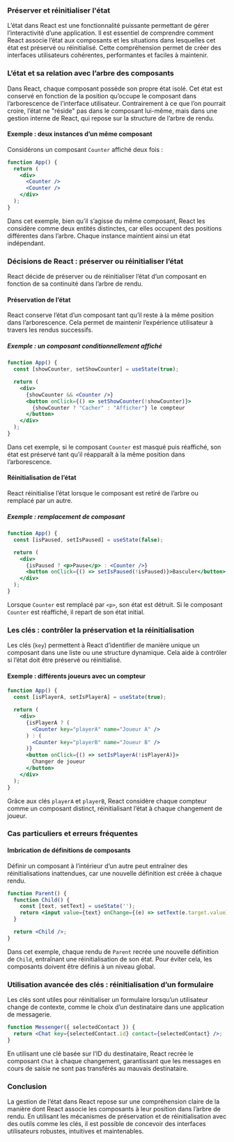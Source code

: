 ### Préserver et réinitialiser l'état

L’état dans React est une fonctionnalité puissante permettant de gérer l’interactivité d’une application. Il est essentiel de comprendre comment React associe l’état aux composants et les situations dans lesquelles cet état est préservé ou réinitialisé. Cette compréhension permet de créer des interfaces utilisateurs cohérentes, performantes et faciles à maintenir.

### L’état et sa relation avec l’arbre des composants

Dans React, chaque composant possède son propre état isolé. Cet état est conservé en fonction de la position qu’occupe le composant dans l’arborescence de l’interface utilisateur. Contrairement à ce que l’on pourrait croire, l’état ne "réside" pas dans le composant lui-même, mais dans une gestion interne de React, qui repose sur la structure de l’arbre de rendu.

#### Exemple : deux instances d’un même composant

Considérons un composant `Counter` affiché deux fois :

```jsx
function App() {
  return (
    <div>
      <Counter />
      <Counter />
    </div>
  );
}
```

Dans cet exemple, bien qu’il s’agisse du même composant, React les considère comme deux entités distinctes, car elles occupent des positions différentes dans l’arbre. Chaque instance maintient ainsi un état indépendant.

### Décisions de React : préserver ou réinitialiser l’état

React décide de préserver ou de réinitialiser l’état d’un composant en fonction de sa continuité dans l’arbre de rendu.

#### Préservation de l’état

React conserve l’état d’un composant tant qu’il reste à la même position dans l’arborescence. Cela permet de maintenir l’expérience utilisateur à travers les rendus successifs.

##### Exemple : un composant conditionnellement affiché

```jsx
function App() {
  const [showCounter, setShowCounter] = useState(true);

  return (
    <div>
      {showCounter && <Counter />}
      <button onClick={() => setShowCounter(!showCounter)}>
        {showCounter ? "Cacher" : "Afficher"} le compteur
      </button>
    </div>
  );
}
```

Dans cet exemple, si le composant `Counter` est masqué puis réaffiché, son état est préservé tant qu’il réapparaît à la même position dans l’arborescence.

#### Réinitialisation de l’état

React réinitialise l’état lorsque le composant est retiré de l’arbre ou remplacé par un autre. 

##### Exemple : remplacement de composant

```jsx
function App() {
  const [isPaused, setIsPaused] = useState(false);

  return (
    <div>
      {isPaused ? <p>Pause</p> : <Counter />}
      <button onClick={() => setIsPaused(!isPaused)}>Basculer</button>
    </div>
  );
}
```

Lorsque `Counter` est remplacé par `<p>`, son état est détruit. Si le composant `Counter` est réaffiché, il repart de son état initial.

### Les clés : contrôler la préservation et la réinitialisation

Les clés (`key`) permettent à React d’identifier de manière unique un composant dans une liste ou une structure dynamique. Cela aide à contrôler si l’état doit être préservé ou réinitialisé.

#### Exemple : différents joueurs avec un compteur

```jsx
function App() {
  const [isPlayerA, setIsPlayerA] = useState(true);

  return (
    <div>
      {isPlayerA ? (
        <Counter key="playerA" name="Joueur A" />
      ) : (
        <Counter key="playerB" name="Joueur B" />
      )}
      <button onClick={() => setIsPlayerA(!isPlayerA)}>
        Changer de joueur
      </button>
    </div>
  );
}
```

Grâce aux clés `playerA` et `playerB`, React considère chaque compteur comme un composant distinct, réinitialisant l’état à chaque changement de joueur.

### Cas particuliers et erreurs fréquentes

#### Imbrication de définitions de composants

Définir un composant à l’intérieur d’un autre peut entraîner des réinitialisations inattendues, car une nouvelle définition est créée à chaque rendu.

```jsx
function Parent() {
  function Child() {
    const [text, setText] = useState('');
    return <input value={text} onChange={(e) => setText(e.target.value)} />;
  }

  return <Child />;
}
```

Dans cet exemple, chaque rendu de `Parent` recrée une nouvelle définition de `Child`, entraînant une réinitialisation de son état. Pour éviter cela, les composants doivent être définis à un niveau global.

### Utilisation avancée des clés : réinitialisation d’un formulaire

Les clés sont utiles pour réinitialiser un formulaire lorsqu’un utilisateur change de contexte, comme le choix d’un destinataire dans une application de messagerie.

```jsx
function Messenger({ selectedContact }) {
  return <Chat key={selectedContact.id} contact={selectedContact} />;
}
```

En utilisant une clé basée sur l’ID du destinataire, React recrée le composant `Chat` à chaque changement, garantissant que les messages en cours de saisie ne sont pas transférés au mauvais destinataire.

### Conclusion

La gestion de l’état dans React repose sur une compréhension claire de la manière dont React associe les composants à leur position dans l’arbre de rendu. En utilisant les mécanismes de préservation et de réinitialisation avec des outils comme les clés, il est possible de concevoir des interfaces utilisateurs robustes, intuitives et maintenables.